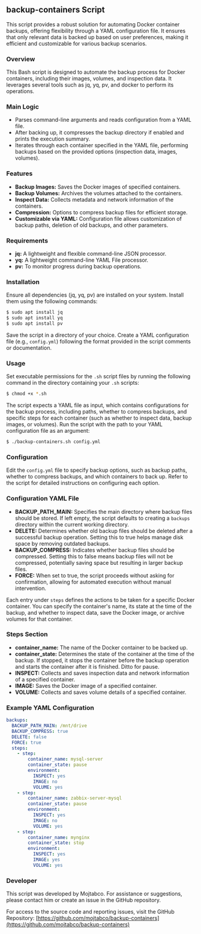 ## backup-containers Script

This script provides a robust solution for automating Docker container backups, offering flexibility through a YAML configuration file. It ensures that only relevant data is backed up based on user preferences, making it efficient and customizable for various backup scenarios.

### Overview

This Bash script is designed to automate the backup process for Docker containers, including their images, volumes, and inspection data. It leverages several tools such as jq, yq, pv, and docker to perform its operations.

### Main Logic

- Parses command-line arguments and reads configuration from a YAML file.
- After backing up, it compresses the backup directory if enabled and prints the execution summary.
- Iterates through each container specified in the YAML file, performing backups based on the provided options (inspection data, images, volumes).

### Features

- **Backup Images:** Saves the Docker images of specified containers.
- **Backup Volumes:** Archives the volumes attached to the containers.
- **Inspect Data:** Collects metadata and network information of the containers.
- **Compression:** Options to compress backup files for efficient storage.
- **Customizable via YAML:** Configuration file allows customization of backup paths, deletion of old backups, and other parameters.

### Requirements

- **jq:** A lightweight and flexible command-line JSON processor.
- **yq:** A lightweight command-line YAML File processor.
- **pv:** To monitor progress during backup operations.

### Installation

Ensure all dependencies (jq, yq, pv) are installed on your system. Install them using the following commands:
```bash
$ sudo apt install jq
$ sudo apt install yq
$ sudo apt install pv
```
Save the script in a directory of your choice. Create a YAML configuration file (e.g., `config.yml`) following the format provided in the script comments or documentation.

### Usage

Set executable permissions for the `.sh` script files by running the following command in the directory containing your `.sh` scripts:
```bash
$ chmod +x *.sh
```

The script expects a YAML file as input, which contains configurations for the backup process, including paths, whether to compress backups, and specific steps for each container (such as whether to inspect data, backup images, or volumes). Run the script with the path to your YAML configuration file as an argument:

```bash
$ ./backup-containers.sh config.yml
```


### Configuration

Edit the `config.yml` file to specify backup options, such as backup paths, whether to compress backups, and which containers to back up. Refer to the script for detailed instructions on configuring each option.


### Configuration YAML File

- **BACKUP_PATH_MAIN:** Specifies the main directory where backup files should be stored. If left empty, the script defaults to creating a `backups` directory within the current working directory.
- **DELETE:** Determines whether old backup files should be deleted after a successful backup operation. Setting this to true helps manage disk space by removing outdated backups.
- **BACKUP_COMPRESS:** Indicates whether backup files should be compressed. Setting this to false means backup files will not be compressed, potentially saving space but resulting in larger backup files.
- **FORCE:** When set to true, the script proceeds without asking for confirmation, allowing for automated execution without manual intervention.


Each entry under `steps` defines the actions to be taken for a specific Docker container. You can specify the container's name, its state at the time of the backup, and whether to inspect data, save the Docker image, or archive volumes for that container.

### Steps Section

- **container_name:** The name of the Docker container to be backed up.
- **container_state:** Determines the state of the container at the time of the backup. If stopped, it stops the container before the backup operation and starts the container after it is finished. Ditto for pause.
- **INSPECT:** Collects and saves inspection data and network information of a specified container.
- **IMAGE:** Saves the Docker image of a specified container.
- **VOLUME:** Collects and saves volume details of a specified container.

### Example YAML Configuration
```yaml
backups:
  BACKUP_PATH_MAIN: /mnt/drive
  BACKUP_COMPRESS: true
  DELETE: false
  FORCE: true
  steps:
    - step:
        container_name: mysql-server
        container_state: pause
        environment:
          INSPECT: yes
          IMAGE: no
          VOLUME: yes
    - step:
        container_name: zabbix-server-mysql
        container_state: pause
        environment:
          INSPECT: yes
          IMAGE: no
          VOLUME: yes
    - step:
        container_name: mynginx
        container_state: stop
        environment:
          INSPECT: yes
          IMAGE: yes
          VOLUME: yes
```

### Developer

This script was developed by Mojtabco. For assistance or suggestions, please contact him or create an issue in the GitHub repository.

For access to the source code and reporting issues, visit the GitHub Repository: [https://github.com/mojtabco/backup-containers](https://github.com/mojtabco/backup-containers)
